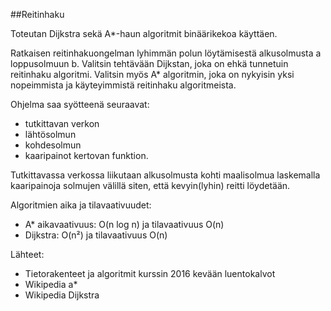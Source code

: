 ##Reitinhaku

Toteutan Dijkstra sekä A*-haun algoritmit binäärikekoa käyttäen.

Ratkaisen reitinhakuongelman lyhimmän polun löytämisestä alkusolmusta a loppusolmuun b. Valitsin tehtävään Dijkstan, joka on ehkä tunnetuin reitinhaku algoritmi. Valitsin myös A* algoritmin, joka on nykyisin yksi nopeimmista ja käyteyimmistä reitinhaku algoritmeista.

Ohjelma saa syötteenä seuraavat: 
   - tutkittavan verkon 
   - lähtösolmun 
   - kohdesolmun 
   - kaaripainot kertovan funktion.

Tutkittavassa verkossa liikutaan alkusolmusta kohti maalisolmua laskemalla kaaripainoja solmujen välillä siten, että kevyin(lyhin) reitti löydetään.

Algoritmien aika ja tilavaativuudet: 
   - A* aikavaativuus: O(n log n) ja tilavaativuus O(n) 
   - Dijkstra: O(n²) ja tilavaativuus O(n)

Lähteet:
   - Tietorakenteet ja algoritmit kurssin 2016 kevään luentokalvot
   - Wikipedia a*
   - Wikipedia Dijkstra
